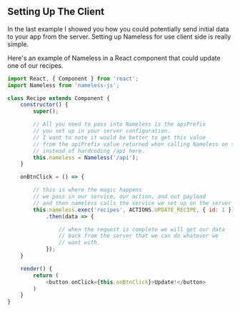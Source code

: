 ## Setting Up The Client

In the last example I showed you how you could potentially send initial data to your app from the server.
Setting up Nameless for use client side is really simple.

Here's an example of Nameless in a React component that could update one of our recipes.

```js
import React, { Component } from 'react';
import Nameless from 'nameless-js';

class Recipe extends Component {
    constructor() {
        super();

        // All you need to pass into Nameless is the apiPrefix
        // you set up in your server configuration.
        // I want to note it would be better to get this value
        // from the apiPrefix value returned when calling Nameless on the server,
        // instead of hardcoding /api here.
        this.nameless = Nameless('/api');
    }

    onBtnClick = () => {

        // this is where the magic happens
        // we pass in our service, our action, and out payload
        // and then nameless calls the service we set up on the server
        this.nameless.exec('recipes', ACTIONS.UPDATE_RECIPE, { id: 1 })
            .then(data => {

                // when the request is complete we will get our data
                // back from the server that we can do whatever we
                // want with.
            });
    }

    render() {
        return (
            <button onClick={this.onBtnClick}>Update!</button>
        )
    }
}

```